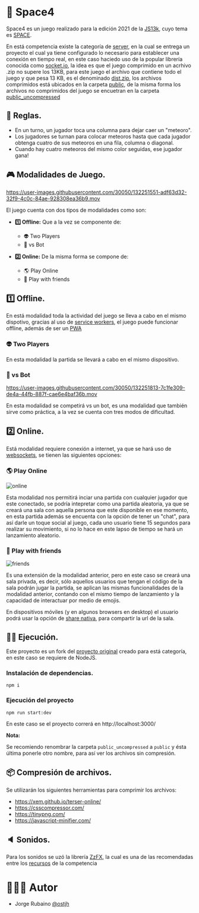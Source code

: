 # 🚀 Space4

Space4 es un juego realizado para la edición 2021 de la [JS13k](https://js13kgames.com/), cuyo tema es [SPACE](https://medium.com/js13kgames/js13kgames-2021-has-started-aa9345fd9fdf).

En está competencia existe la categoría de [server](https://github.com/js13kGames/js13kserver), en la cual se entrega un proyecto el cual ya tiene configurado lo necesario para establecer una conexión en tiempo real, en este caso haciedo uso de la popular librería conocida como [socket.io](https://socket.io/), 
la idea es que el juego comprimido en un acrhivo .zip no supere los 13KB, para este juego el archivo que contiene todo el juego y que pesa 13 KB, es el denominado [dist.zip](https://github.com/Jorger/Space4/blob/main/dist.zip), los archivos comprimidos está ubicados en la carpeta [public](https://github.com/Jorger/Space4/tree/main/public), 
de la misma forma los archivos no comprimidos del juego se encuetran en la carpeta [public_uncompressed](https://github.com/Jorger/Space4/tree/main/public_uncompressed)

## 📖 Reglas.

* En un turno, un jugador toca una columna para dejar caer un "meteoro".
* Los jugadores se turnan para colocar meteoros hasta que cada jugador obtenga cuatro de sus meteoros en una fila, columna o diagonal.
* Cuando hay cuatro meteoros del mismo color seguidas, ese jugador gana!

## 🎮 Modalidades de Juego.

https://user-images.githubusercontent.com/30050/132251551-adf63d32-32f9-4c0c-84ae-928308ea36b9.mov

El juego cuenta con dos tipos de modalidades como son:

* **1️⃣ Offline:** Que a la vez se componente de:

  * 👽 Two Players
  * 🤖 vs Bot
  
* **2️⃣ Online:** De la misma forma se compone de:

  * 🌎 Play Online
  * 🤝 Play with friends
  

## 1️⃣ Offline.

En está modalidad toda la actividad del juego se lleva a cabo en el mismo dispotivo, gracias al uso de [service workers](https://developers.google.com/web/fundamentals/primers/service-workers), el juego puede funcionar offline, además de ser un [PWA](https://web.dev/progressive-web-apps/)

### 👽 Two Players

En esta modalidad la partida se llevará a cabo en el mismo dispositivo.

### 🤖 vs Bot

https://user-images.githubusercontent.com/30050/132251813-7c1fe309-de4a-44fb-887f-cae6e4baf36b.mov

En esta modalidad se competirá vs un bot, es una modalidad que también sirve como práctica, a la vez se cuenta con tres modos de dificultad.

## 2️⃣ Online.

Está modalidad requiere conexión a internet, ya que se hará uso de [websockets](https://developer.mozilla.org/en-US/docs/Web/API/WebSockets_API), se tienen las siguientes opciones:

### 🌎 Play Online


![online](https://user-images.githubusercontent.com/30050/132252445-30e41cbc-3770-4700-bf27-b27b9de5e791.gif)

Esta modalidad nos permitirá inciar una partida con cualquier jugador que este conectado, se podría intepretar como una partida aleatoria, ya que se creará una sala con aquella persona que este disponible en ese momento, en esta partida además se encuenta con la opción de tener un "chat", para así darle un toque social al juego, cada uno usuario tiene 15 segundos para realizar su movimiento, si no lo hace en este lapso de tiempo se hará un lanzamiento aleatorio.


### 🤝 Play with friends

![friends](https://user-images.githubusercontent.com/30050/132252679-054f326c-74b3-4abe-bb82-23d921fb9429.gif)


Es una extensión de la modalidad anterior, pero en este caso se creará una sala privada, es decir, sólo aquellos usuarios que tengan el código de la sala podrán jugar la partida, 
se aplican las mismas funcionalidades de la modalidad anterior, contando con el mismo tiempo de lanzamiento y la capacidad de interactuar por medio de emojis.

En dispositivos móviles (y en algunos browsers en desktop) el usuario podrá usar la opción de [share nativa](https://developer.mozilla.org/en-US/docs/Web/API/Navigator/share), para compartir la url de la sala.

## 🏃‍♂️ Ejecución.

Este proyecto es un fork del [proyecto original](https://github.com/js13kGames/js13kserver) creado para está categoría, en este caso se requiere de NodeJS.

### Instalación de dependencias.

```
npm i
```

### Ejecución del proyecto

```
npm run start:dev
```

En este caso se el proyecto correrá en http://localhost:3000/

**Nota:**

Se recomiendo renombrar la carpeta `public_uncompressed` a `public` y ésta última ponerle otro nombre, para así ver los archivos sin compresión.


## 📦 Compresión de archivos.

Se utilizarán los siguientes herramientas para comprimir los archivos:

* https://xem.github.io/terser-online/
* https://csscompressor.com/
* https://tinypng.com/
* https://javascript-minifier.com/

## 🔈 Sonidos.

Para los sonidos se uzó la librería [ZzFX](https://github.com/KilledByAPixel/ZzFX), la cual es una de las recomendadas entre los [recursos](https://js13kgames.github.io/resources/) de la competencia

# 👨🏻‍💻 Autor

* Jorge Rubaino 
[@ostjh](https://twitter.com/ostjh)
